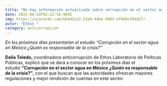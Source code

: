 ```yaml
---
title: "No hay información actualizada sobre corrupción en el sector agua: Ethos"
date: 2022-08-24T02:22:54.969Z
img: https://ucarecdn.com/b64d2e12-51e9-44be-9d03-ef094cf64d2f/
autor: "Ethos "
category: anticorrupcion
---
```

*En los próximos días presentarán el estudio “Corrupción en el sector agua en México ¿Quién es responsable de la crisis?”*

**Dalia Toledo,** coordinadora anticorrupción de Ethos Laboratorio de Políticas Públicas, explicó que se dará a conocer en los próximos días el estudio **“Corrupción en el sector agua en México ¿Quién es responsable de la crisis?”**, con el que buscan que las autoridades ofrezcan mayores regulaciones y mejor rendición de cuentas en este sector.